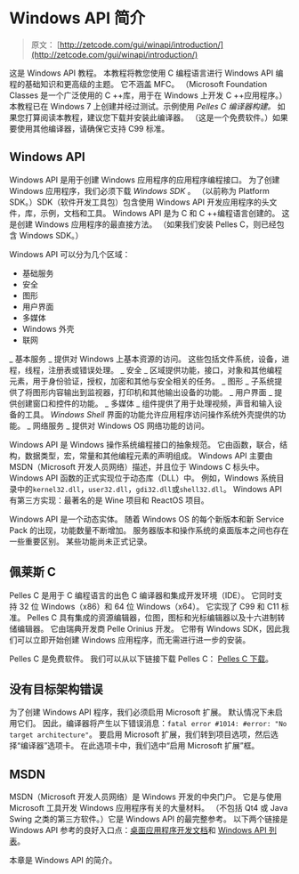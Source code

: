 # Windows API 简介

> 原文： [http://zetcode.com/gui/winapi/introduction/](http://zetcode.com/gui/winapi/introduction/)

这是 Windows API 教程。 本教程将教您使用 C 编程语言进行 Windows API 编程的基础知识和更高级的主题。 它不涵盖 MFC。 （Microsoft Foundation Classes 是一个广泛使用的 C ++库，用于在 Windows 上开发 C ++应用程序。）本教程已在 Windows 7 上创建并经过测试。示例使用 _Pelles C 编译器构建。_ 如果您打算阅读本教程，建议您下载并安装此编译器。 （这是一个免费软件。）如果要使用其他编译器，请确保它支持 C99 标准。

## Windows API

Windows API 是用于创建 Windows 应用程序的应用程序编程接口。 为了创建 Windows 应用程序，我们必须下载 _Windows SDK_ 。 （以前称为 Platform SDK。）SDK（软件开发工具包）包含使用 Windows API 开发应用程序的头文件，库，示例，文档和工具。 Windows API 是为 C 和 C ++编程语言创建的。 这是创建 Windows 应用程序的最直接方法。 （如果我们安装 Pelles C，则已经包含 Windows SDK。）

Windows API 可以分为几个区域：

*   基础服务
*   安全
*   图形
*   用户界面
*   多媒体
*   Windows 外壳
*   联网

_ 基本服务 _ 提供对 Windows 上基本资源的访问。 这些包括文件系统，设备，进程，线程，注册表或错误处理。 _ 安全 _ 区域提供功能，接口，对象和其他编程元素，用于身份验证，授权，加密和其他与安全相关的任务。 _ 图形 _ 子系统提供了将图形内容输出到监视器，打印机和其他输出设备的功能。 _ 用户界面 _ 提供创建窗口和控件的功能。 _ 多媒体 _ 组件提供了用于处理视频，声音和输入设备的工具。 _Windows Shell_ 界面的功能允许应用程序访问操作系统外壳提供的功能。 _ 网络服务 _ 提供对 Windows OS 网络功能的访问。

Windows API 是 Windows 操作系统编程接口的抽象规范。 它由函数，联合，结构，数据类型，宏，常量和其他编程元素的声明组成。 Windows API 主要由 MSDN（Microsoft 开发人员网络）描述，并且位于 Windows C 标头中。 Windows API 函数的正式实现位于动态库（DLL）中。 例如，Windows 系统目录中的`kernel32.dll`，`user32.dll`，`gdi32.dll`或`shell32.dll`。 Windows API 有第三方实现：最著名的是 Wine 项目和 ReactOS 项目。

Windows API 是一个动态实体。 随着 Windows OS 的每个新版本和新 Service Pack 的出现，功能数量不断增加。 服务器版本和操作系统的桌面版本之间也存在一些重要区别。 某些功能尚未正式记录。

## 佩莱斯 C

Pelles C 是用于 C 编程语言的出色 C 编译器和集成开发环境（IDE）。 它同时支持 32 位 Windows（x86）和 64 位 Windows（x64）。 它实现了 C99 和 C11 标准。 Pelles C 具有集成的资源编辑器，位图，图标和光标编辑器以及十六进制转储编辑器。 它由瑞典开发商 Pelle Orinius 开发。 它带有 Windows SDK，因此我们可以立即开始创建 Windows 应用程序，而无需进行进一步的安装。

Pelles C 是免费软件。 我们可以从以下链接下载 Pelles C： [Pelles C 下载](http://www.smorgasbordet.com/pellesc/)。

## 没有目标架构错误

为了创建 Windows API 程序，我们必须启用 Microsoft 扩展。 默认情况下未启用它们。 因此，编译器将产生以下错误消息：`fatal error #1014: #error: "No target architecture"`。 要启用 Microsoft 扩展，我们转到项目选项，然后选择“编译器”选项卡。 在此选项卡中，我们选中“启用 Microsoft 扩展”框。

## MSDN

MSDN（Microsoft 开发人员网络）是 Windows 开发的中央门户。 它是与使用 Microsoft 工具开发 Windows 应用程序有关的大量材料。 （不包括 Qt4 或 Java Swing 之类的第三方软件。）它是 Windows API 的最完整参考。 以下两个链接是 Windows API 参考的良好入口点：[桌面应用程序开发文档](http://msdn.microsoft.com/en-us/library/windows/desktop/hh447209(v=vs.85).aspx)和 [Windows API 列表](http://msdn.microsoft.com/en-us/library/windows/desktop/ff818516(v=vs.85).aspx)。

本章是 Windows API 的简介。